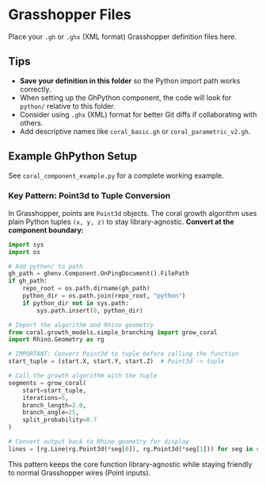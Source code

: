 # Grasshopper Files

Place your `.gh` or `.ghx` (XML format) Grasshopper definition files here.

## Tips

- **Save your definition in this folder** so the Python import path works correctly.
- When setting up the GhPython component, the code will look for `python/` relative to this folder.
- Consider using `.ghx` (XML) format for better Git diffs if collaborating with others.
- Add descriptive names like `coral_basic.gh` or `coral_parametric_v2.gh`.

## Example GhPython Setup

See `coral_component_example.py` for a complete working example.

### Key Pattern: Point3d to Tuple Conversion

In Grasshopper, points are `Point3d` objects. The coral growth algorithm uses plain Python tuples `(x, y, z)` to stay library-agnostic. **Convert at the component boundary:**

```python
import sys
import os

# Add python/ to path
gh_path = ghenv.Component.OnPingDocument().FilePath
if gh_path:
    repo_root = os.path.dirname(gh_path)
    python_dir = os.path.join(repo_root, "python")
    if python_dir not in sys.path:
        sys.path.insert(0, python_dir)

# Import the algorithm and Rhino geometry
from coral.growth_models.simple_branching import grow_coral
import Rhino.Geometry as rg

# IMPORTANT: Convert Point3d to tuple before calling the function
start_tuple = (start.X, start.Y, start.Z)  # Point3d -> tuple

# Call the growth algorithm with the tuple
segments = grow_coral(
    start=start_tuple,
    iterations=5,
    branch_length=2.0,
    branch_angle=25,
    split_probability=0.7
)

# Convert output back to Rhino geometry for display
lines = [rg.Line(rg.Point3d(*seg[0]), rg.Point3d(*seg[1])) for seg in segments]
```

This pattern keeps the core function library-agnostic while staying friendly to normal Grasshopper wires (Point inputs).
